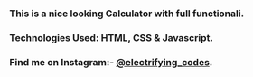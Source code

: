### This is a nice looking Calculator with full functionali.

### Technologies Used: HTML, CSS & Javascript.

### Find me on Instagram:- [@electrifying_codes][Instagram].

[Instagram]: https://www.instagram.com/electrifying_codes